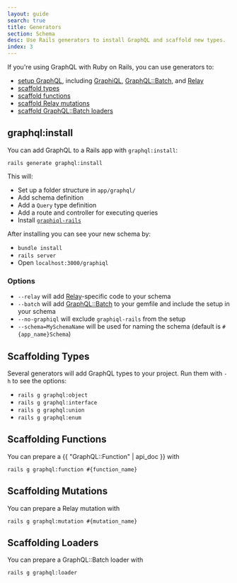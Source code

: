 ```yaml
---
layout: guide
search: true
title: Generators
section: Schema
desc: Use Rails generators to install GraphQL and scaffold new types.
index: 3
---
```


If you're using GraphQL with Ruby on Rails, you can use generators to:

- [setup GraphQL](#graphqlinstall), including [GraphiQL](https://github.com/graphql/graphiql), [GraphQL::Batch](https://github.com/Shopify/graphql-batch), and [Relay](https://facebook.github.io/relay/)
- [scaffold types](#scaffolding-types)
- [scaffold functions](#scaffolding-functions)
- [scaffold Relay mutations](#scaffolding-mutations)
- [scaffold GraphQL::Batch loaders](#scaffolding-loaders)

## graphql:install

You can add GraphQL to a Rails app with `graphql:install`:

```
rails generate graphql:install
```

This will:

- Set up a folder structure in `app/graphql/`
- Add schema definition
- Add a `Query` type definition
- Add a route and controller for executing queries
- Install [`graphiql-rails`](https://github.com/rmosolgo/graphiql-rails)

After installing you can see your new schema by:

- `bundle install`
- `rails server`
- Open `localhost:3000/graphiql`

### Options

- `--relay` will add [Relay](https://facebook.github.io/relay/)-specific code to your schema
- `--batch` will add [GraphQL::Batch](https://github.com/Shopify/graphql-batch) to your gemfile and include the setup in your schema
- `--no-graphiql` will exclude `graphiql-rails` from the setup
- `--schema=MySchemaName` will be used for naming the schema (default is `#{app_name}Schema`)

## Scaffolding Types

Several generators will add GraphQL types to your project. Run them with `-h` to see the options:

- `rails g graphql:object`
- `rails g graphql:interface`
- `rails g graphql:union`
- `rails g graphql:enum`

## Scaffolding Functions

You can prepare a {{ "GraphQL::Function" | api_doc }} with

```
rails g graphql:function #{function_name}
```

## Scaffolding Mutations

You can prepare a Relay mutation with

```
rails g graphql:mutation #{mutation_name}
```

## Scaffolding Loaders

You can prepare a GraphQL::Batch loader with

```
rails g graphql:loader
```
